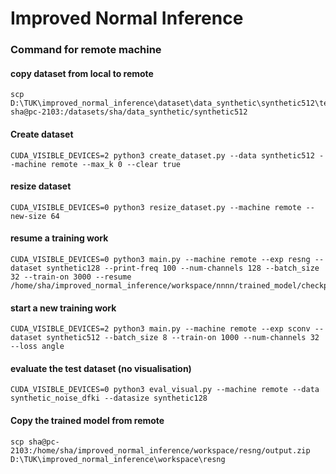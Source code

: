 # Improved Normal Inference

### Command for remote machine

#### copy dataset from local to remote

```
scp D:\TUK\improved_normal_inference\dataset\data_synthetic\synthetic512\test.zip sha@pc-2103:/datasets/sha/data_synthetic/synthetic512
```

#### Create dataset

```
CUDA_VISIBLE_DEVICES=2 python3 create_dataset.py --data synthetic512 --machine remote --max_k 0 --clear true
```

#### resize dataset

```
CUDA_VISIBLE_DEVICES=0 python3 resize_dataset.py --machine remote --new-size 64
```

#### resume a training work

```
CUDA_VISIBLE_DEVICES=0 python3 main.py --machine remote --exp resng --dataset synthetic128 --print-freq 100 --num-channels 128 --batch_size 32 --train-on 3000 --resume /home/sha/improved_normal_inference/workspace/nnnn/trained_model/checkpoint.pth.tar
```

#### start a new training work

```
CUDA_VISIBLE_DEVICES=2 python3 main.py --machine remote --exp sconv --dataset synthetic512 --batch_size 8 --train-on 1000 --num-channels 32 --loss angle 
```

#### evaluate the test dataset (no visualisation)

```
CUDA_VISIBLE_DEVICES=0 python3 eval_visual.py --machine remote --data synthetic_noise_dfki --datasize synthetic128
```

#### Copy the trained model from remote

```
scp sha@pc-2103:/home/sha/improved_normal_inference/workspace/resng/output.zip D:\TUK\improved_normal_inference\workspace\resng
```
